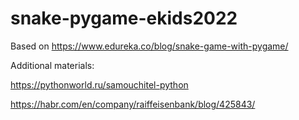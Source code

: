 # snake-pygame-ekids2022
Based on https://www.edureka.co/blog/snake-game-with-pygame/

Additional materials:

https://pythonworld.ru/samouchitel-python

https://habr.com/en/company/raiffeisenbank/blog/425843/
